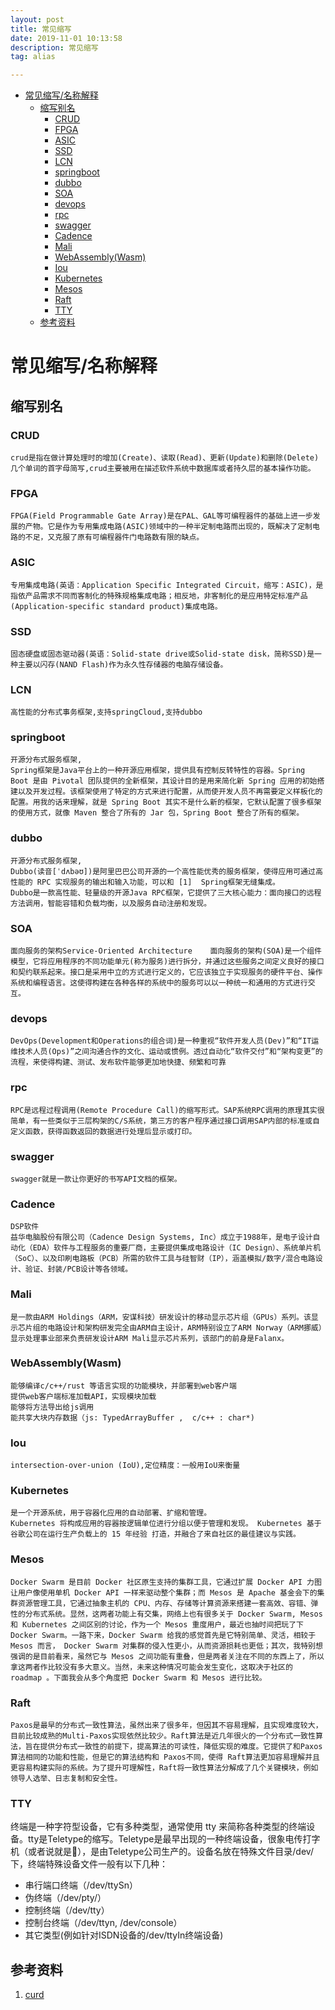 ```yaml
---
layout: post
title: 常见缩写
date: 2019-11-01 10:13:58
description: 常见缩写
tag: alias

---
```



- [常见缩写/名称解释](#常见缩写名称解释)
	- [缩写别名](#缩写别名)
		- [CRUD](#crud)
		- [FPGA](#fpga)
		- [ASIC](#asic)
		- [SSD](#ssd)
		- [LCN](#lcn)
		- [springboot](#springboot)
		- [dubbo](#dubbo)
		- [SOA](#soa)
		- [devops](#devops)
		- [rpc](#rpc)
		- [swagger](#swagger)
		- [Cadence](#cadence)
		- [Mali](#mali)
		- [WebAssembly(Wasm)](#webassemblywasm)
		- [Iou](#iou)
		- [Kubernetes](#kubernetes)
		- [Mesos](#mesos)
		- [Raft](#raft)
		- [TTY](#tty)
	- [参考资料](#参考资料)

# 常见缩写/名称解释
## 缩写别名
### CRUD  
    crud是指在做计算处理时的增加(Create)、读取(Read)、更新(Update)和删除(Delete)几个单词的首字母简写,crud主要被用在描述软件系统中数据库或者持久层的基本操作功能。
### FPGA
	FPGA(Field Programmable Gate Array)是在PAL、GAL等可编程器件的基础上进一步发展的产物。它是作为专用集成电路(ASIC)领域中的一种半定制电路而出现的，既解决了定制电路的不足，又克服了原有可编程器件门电路数有限的缺点。
### ASIC
	专用集成电路(英语：Application Specific Integrated Circuit，缩写：ASIC)，是指依产品需求不同而客制化的特殊规格集成电路；相反地，非客制化的是应用特定标准产品(Application-specific standard product)集成电路。
### SSD
	固态硬盘或固态驱动器(英语：Solid-state drive或Solid-state disk，简称SSD)是一种主要以闪存(NAND Flash)作为永久性存储器的电脑存储设备。
### LCN
	高性能的分布式事务框架,支持springCloud,支持dubbo
### springboot
	开源分布式服务框架,
	Spring框架是Java平台上的一种开源应用框架，提供具有控制反转特性的容器。Spring Boot 是由 Pivotal 团队提供的全新框架，其设计目的是用来简化新 Spring 应用的初始搭建以及开发过程。该框架使用了特定的方式来进行配置，从而使开发人员不再需要定义样板化的配置。用我的话来理解，就是 Spring Boot 其实不是什么新的框架，它默认配置了很多框架的使用方式，就像 Maven 整合了所有的 Jar 包，Spring Boot 整合了所有的框架。
### dubbo
	开源分布式服务框架,
	Dubbo(读音[ˈdʌbəʊ])是阿里巴巴公司开源的一个高性能优秀的服务框架，使得应用可通过高性能的 RPC 实现服务的输出和输入功能，可以和 [1]  Spring框架无缝集成。
	Dubbo是一款高性能、轻量级的开源Java RPC框架，它提供了三大核心能力：面向接口的远程方法调用，智能容错和负载均衡，以及服务自动注册和发现。
### SOA
	面向服务的架构Service-Oriented Architecture	面向服务的架构(SOA)是一个组件模型，它将应用程序的不同功能单元(称为服务)进行拆分，并通过这些服务之间定义良好的接口和契约联系起来。接口是采用中立的方式进行定义的，它应该独立于实现服务的硬件平台、操作系统和编程语言。这使得构建在各种各样的系统中的服务可以以一种统一和通用的方式进行交互。
### devops
  	DevOps(Development和Operations的组合词)是一种重视“软件开发人员(Dev)”和“IT运维技术人员(Ops)”之间沟通合作的文化、运动或惯例。透过自动化“软件交付”和“架构变更”的流程，来使得构建、测试、发布软件能够更加地快捷、频繁和可靠
### rpc
	RPC是远程过程调用(Remote Procedure Call)的缩写形式。SAP系统RPC调用的原理其实很简单，有一些类似于三层构架的C/S系统，第三方的客户程序通过接口调用SAP内部的标准或自定义函数，获得函数返回的数据进行处理后显示或打印。
### swagger
	swagger就是一款让你更好的书写API文档的框架。
### Cadence
	DSP软件
	益华电脑股份有限公司（Cadence Design Systems, Inc）成立于1988年，是电子设计自动化（EDA）软件与工程服务的重要厂商，主要提供集成电路设计（IC Design）、系统单片机（SoC）、以及印刷电路板（PCB）所需的软件工具与硅智财（IP），涵盖模拟/数字/混合电路设计、验证、封装/PCB设计等各领域。
### Mali
 	是一款由ARM Holdings（ARM，安谋科技）研发设计的移动显示芯片组（GPUs）系列。该显示芯片组的电路设计和架构研发完全由ARM自主设计，ARM特别设立了ARM Norway（ARM挪威）显示处理事业部来负责研发设计ARM Mali显示芯片系列，该部门的前身是Falanx。
### WebAssembly(Wasm)
	能够编译c/c++/rust 等语言实现的功能模块，并部署到web客户端
	提供web客户端标准加载API，实现模块加载
	能够将方法导出给js调用
	能共享大块内存数据（js: TypedArrayBuffer ,  c/c++ : char*)
### Iou
	intersection-over-union (IoU),定位精度：一般用IoU来衡量
### Kubernetes
	是一个开源系统，用于容器化应用的自动部署、扩缩和管理。
	Kubernetes 将构成应用的容器按逻辑单位进行分组以便于管理和发现。 Kubernetes 基于 谷歌公司在运行生产负载上的 15 年经验 打造，并融合了来自社区的最佳建议与实践。
### Mesos
	Docker Swarm 是目前 Docker 社区原生支持的集群工具，它通过扩展 Docker API 力图让用户像使用单机 Docker API 一样来驱动整个集群；而 Mesos 是 Apache 基金会下的集群资源管理工具，它通过抽象主机的 CPU、内存、存储等计算资源来搭建一套高效、容错、弹性的分布式系统。显然，这两者功能上有交集，网络上也有很多关于 Docker Swarm, Mesos 和 Kubernetes 之间区别的讨论，作为一个 Mesos 重度用户，最近也抽时间把玩了下 Docker Swarm。一路下来，Docker Swarm 给我的感觉首先是它特别简单、灵活，相较于 Mesos 而言， Docker Swarm 对集群的侵入性更小，从而资源损耗也更低；其次，我特别想强调的是目前看来，虽然它与 Mesos 之间功能有重叠，但是两者关注在不同的东西上了，所以拿这两者作比较没有多大意义。当然，未来这种情况可能会发生变化，这取决于社区的 roadmap 。下面我会从多个角度把 Docker Swarm 和 Mesos 进行比较。
### Raft
	Paxos是最早的分布式一致性算法，虽然出来了很多年，但因其不容易理解，且实现难度较大，目前比较成熟的Multi-Paxos实现依然比较少。Raft算法是近几年很火的一个分布式一致性算法，旨在提供分布式一致性的前提下，提高算法的可读性，降低实现的难度。它提供了和Paxos算法相同的功能和性能，但是它的算法结构和 Paxos不同，使得 Raft算法更加容易理解并且更容易构建实际的系统。为了提升可理解性，Raft将一致性算法分解成了几个关键模块，例如领导人选举、日志复制和安全性。
### TTY	
终端是一种字符型设备，它有多种类型，通常使用 tty 来简称各种类型的终端设备。tty是Teletype的缩写。Teletype是最早出现的一种终端设备，很象电传打字机（或者说就是），是由Teletype公司生产的。设备名放在特殊文件目录/dev/下，终端特殊设备文件一般有以下几种：
+ 串行端口终端（/dev/ttySn）
+ 伪终端（/dev/pty/）
+ 控制终端（/dev/tty）
+ 控制台终端（/dev/ttyn, /dev/console）
+ 其它类型(例如针对ISDN设备的/dev/ttyIn终端设备)
## 参考资料
1. [curd](https://baike.baidu.com/item/CRUD)